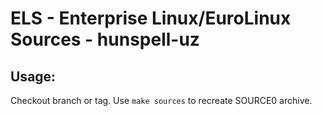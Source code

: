 # ELS - Enterprise Linux/EuroLinux Sources - hunspell-uz
 
## Usage:
  Checkout branch or tag. Use `make sources` to recreate  SOURCE0 archive.
